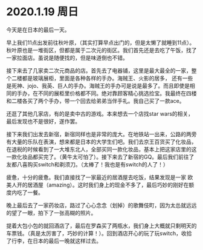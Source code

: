 # 2020.1.19 周日

今天是在日本的最后一天。

早上我们11点出发前往秋叶原，（其实打算早点出门的，但是太懒了就睡到11点）。秋叶原也是一堆街区，但都是属于二次元的街区。我们首先还是去吃了午饭，找了一家拉面店。虽说是随便找的，但是味道倒也不错。

接下来去了几家卖二次元商品的店。首先去了电器铺，这里是最大最全的一家，整个二楼都是玻璃展柜，里面是各种各样的手办。海贼王、火影的居多， 还有一些是死神、jojo、我英、巨人的手办。海贼王的手办可是说是最多了。而且即使是相同的手办，在不同的展柜里价格都不同。绝对靠顾客精心挑选捡宝。我最终在四楼和二楼各买了两个手办，带一个回去给弟弟当伴手礼。我自己买了一款ace。

还逛了其他几家店，有的是卖中古的游戏。本来想去一个店找star wars的相关，最后发现也不是很好，遂作罢。

接下来我们出发去新宿，新宿同样也是非常的庞大。在地铁站一出来，公路的两旁有大量的乐队在表演，想来都是日本的大学生们吧。我们去京王百货买了化妆品，在退税的时候看到了一大堆东北人，全部买同一款化妆品，基本上把这家店里的这一款化妆品都买完了。（黄牛太可怕了）。接下来去了新宿的GQ。最后我们前往了友都八喜购买switch和剃须刀。（太棒了！我也是有switch的人了！）

疲惫，十分的疲惫。我们直接找了一家最近的居酒屋去吃饭，结果发现是一家 欧美人开的居酒屋（amazing）。这时我们身上的现金不多了，最后巧妙的刚好在额度内吃了一餐。

晚上最后去了一家药妆店，路过了心心念念（划掉）的歌舞伎町，因为太怂就远远的望了一眼，拍下了一张高糊的照片。

提着大包小包的就回酒店了，最后在罗森买了两瓶水，我们身上大概就只剩明天的车票钱。（真是太厉害了，巧妙的计算！）。回到酒店开心的玩了玩switch，收拾了行李，在日本的最后一晚就这样过去。

